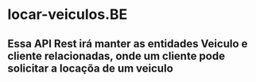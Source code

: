 # locar-veiculos.BE
## Essa API Rest irá manter as entidades Veiculo e cliente relacionadas, onde um cliente pode solicitar a locaçõa de um veiculo
